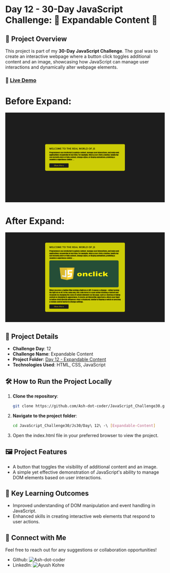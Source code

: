 # Day 12 - 30-Day JavaScript Challenge: 🔽 Expandable Content 🔼


## 🚀 Project Overview
This project is part of my **30-Day JavaScript Challenge**. The goal was to create an interactive webpage where a button click toggles additional content and an image, showcasing how JavaScript can manage user interactions and dynamically alter webpage elements.

### 🔗 [Live Demo](https://ash-dot-coder.github.io/JavaScript_Challenge30/Day%2012%20-%20%5BExpandable-Content%5D/index.html)

# Before Expand:
![Expandable Content Preview-1](/Day%2012%20-%20[Expandable-Content]/Image/interface1.png)

# After Expand:
![Expandable Content Preview-1](/Day%2012%20-%20[Expandable-Content]/Image/interface2.png)

## 📂 Project Details

- **Challenge Day**: 12
- **Challenge Name**: Expandable Content
- **Project Folder**: [Day 12 - Expandable Content](https://github.com/Ash-dot-coder/JavaScript_Challenge30/tree/Js30/Day%2012%20-%20%5BExpandable-Content%5D)
- **Technologies Used**: HTML, CSS, JavaScript

## 🛠️ How to Run the Project Locally

1. **Clone the repository**:
   ```bash
   git clone https://github.com/Ash-dot-coder/JavaScript_Challenge30.git
    ```

2. **Navigate to the project folder**:
    ```bash
    cd JavaScript_Challenge30/Js30/Day\ 12\ -\ [Expandable-Content]
    ```
    
3. Open the index.html file in your preferred browser to view the project.

## 🖼️ Project Features
- A button that toggles the visibility of additional content and an image.
- A simple yet effective demonstration of JavaScript's ability to manage DOM elements based on user interactions.
    
## 🎯 Key Learning Outcomes
- Improved understanding of DOM manipulation and event handling in JavaScript.
- Enhanced skills in creating interactive web elements that respond to user actions.

## 🤝 Connect with Me
Feel free to reach out for any suggestions or collaboration opportunities!

- Github: ![Ash-dot-coder](https://github.com/Ash-dot-coder)
- LinkedIn: ![Ayush Kohre](https://www.linkedin.com/in/aayush-kohre-dev1/)